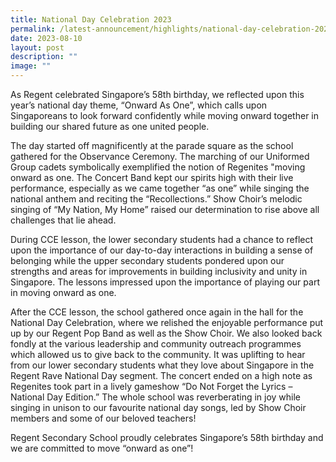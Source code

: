 ```yaml
---
title: National Day Celebration 2023
permalink: /latest-announcement/highlights/national-day-celebration-2023/
date: 2023-08-10
layout: post
description: ""
image: ""
---
```

As Regent celebrated Singapore’s 58th birthday, we reflected upon this year’s national day theme, “Onward As One”, which calls upon Singaporeans to look forward confidently while moving onward together in building our shared future as one united people.

 

The day started off magnificently at the parade square as the school gathered for the Observance Ceremony. The marching of our Uniformed Group cadets symbolically exemplified the notion of Regenites "moving onward as one. The Concert Band kept our spirits high with their live performance, especially as we came together “as one” while singing the national anthem and reciting the “Recollections.”  Show Choir’s melodic singing of “My Nation, My Home” raised our determination to rise above all challenges that lie ahead.

 

During CCE lesson, the lower secondary students had a chance to reflect upon the importance of our day-to-day interactions in building a sense of belonging while the upper secondary students pondered upon our strengths and areas for improvements in building inclusivity and unity in Singapore. The lessons impressed upon the importance of playing our part in moving onward as one.

 

After the CCE lesson, the school gathered once again in the hall for the National Day Celebration, where we relished the enjoyable performance put up by our Regent Pop Band as well as the Show Choir. We also looked back fondly at the various leadership and community outreach programmes which allowed us to give back to the community. It was uplifting to hear from our lower secondary students what they love about Singapore in the Regent Rave National Day segment. The concert ended on a high note as Regenites took part in a lively gameshow “Do Not Forget the Lyrics – National Day Edition.” The whole school was reverberating in joy while singing in unison to our favourite national day songs, led by Show Choir members and some of our beloved teachers!

 

Regent Secondary School proudly celebrates Singapore’s 58th birthday and we are committed to move “onward as one”! 

